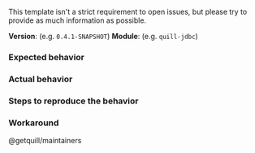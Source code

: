 This template isn't a strict requirement to open issues, but please try to provide as much information as possible.

**Version**: (e.g. `0.4.1-SNAPSHOT`)
**Module**: (e.g. `quill-jdbc`)

### Expected behavior

### Actual behavior

### Steps to reproduce the behavior

### Workaround

@getquill/maintainers